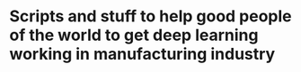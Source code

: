 # Scripts and stuff to help good people of the world to get deep learning working in manufacturing industry 


